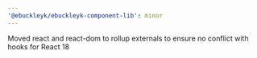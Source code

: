 ```yaml
---
'@ebuckleyk/ebuckleyk-component-lib': minor
---
```


Moved react and react-dom to rollup externals to ensure no conflict with hooks for React 18
